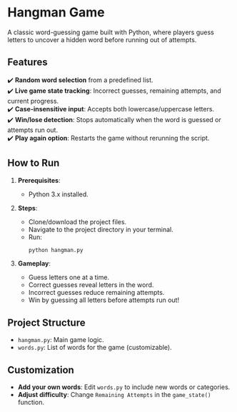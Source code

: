 # Hangman Game

A classic word-guessing game built with Python, where players guess letters to uncover a hidden word before running out of attempts.

## Features

✔️ **Random word selection** from a predefined list.  
✔️ **Live game state tracking**: Incorrect guesses, remaining attempts, and current progress.  
✔️ **Case-insensitive input**: Accepts both lowercase/uppercase letters.  
✔️ **Win/lose detection**: Stops automatically when the word is guessed or attempts run out.  
✔️ **Play again option**: Restarts the game without rerunning the script.

## How to Run

1. **Prerequisites**:

   - Python 3.x installed.

2. **Steps**:

   - Clone/download the project files.
   - Navigate to the project directory in your terminal.
   - Run:
     ```bash
     python hangman.py
     ```

3. **Gameplay**:
   - Guess letters one at a time.
   - Correct guesses reveal letters in the word.
   - Incorrect guesses reduce remaining attempts.
   - Win by guessing all letters before attempts run out!

## Project Structure

- `hangman.py`: Main game logic.
- `words.py`: List of words for the game (customizable).

## Customization

- **Add your own words**: Edit `words.py` to include new words or categories.
- **Adjust difficulty**: Change `Remaining Attempts` in the `game_state()` function.

